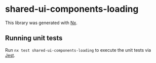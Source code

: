 # shared-ui-components-loading

This library was generated with [Nx](https://nx.dev).

## Running unit tests

Run `nx test shared-ui-components-loading` to execute the unit tests via [Jest](https://jestjs.io).
